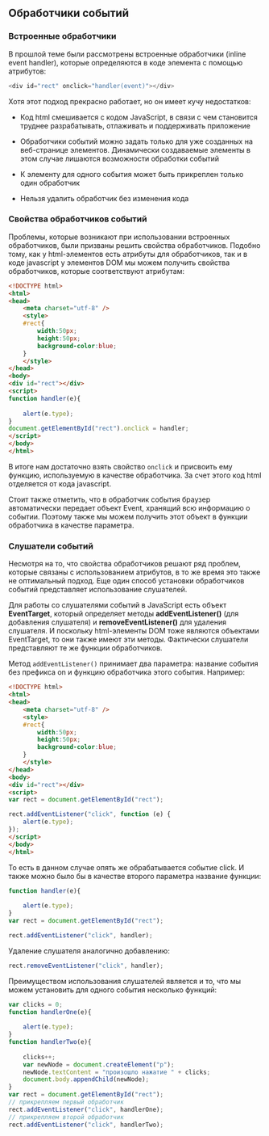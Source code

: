 ## Обработчики событий

### Встроенные обработчики

В прошлой теме были рассмотрены встроенные обработчики (inline event handler), которые определяются в коде элемента с 
помощью атрибутов:

```js
<div id="rect" onclick="handler(event)"></div>
```

Хотя этот подход прекрасно работает, но он имеет кучу недостатков:

- Код html смешивается с кодом JavaScript, в связи с чем становится труднее разрабатывать, отлаживать и поддерживать приложение

- Обработчики событий можно задать только для уже созданных на веб-странице элементов. Динамически создаваемые элементы в этом случае 
лишаются возможности обработки событий

- К элементу для одного события может быть прикреплен только один обработчик

- Нельзя удалить обработчик без изменения кода

### Свойства обработчиков событий

Проблемы, которые возникают при использовании встроенных обработчиков, были призваны решить свойства обработчиков. Подобно тому, как у html-элементов 
есть атрибуты для обработчиков, так и в коде javascript у элементов DOM мы можем получить свойства обработчиков, которые соответствуют атрибутам:

```html
<!DOCTYPE html>
<html>
<head>
    <meta charset="utf-8" />
    <style>
    #rect{
        width:50px;
        height:50px;
        background-color:blue;
    }
    </style>
</head>
<body>
<div id="rect"></div>
<script>
function handler(e){
    
    alert(e.type);
}
document.getElementById("rect").onclick = handler;
</script>
</body>
</html>
```

В итоге нам достаточно взять свойство `onclick` и присвоить ему функцию, используемую в качестве обработчика. За счет 
этого код html отделяется от кода javascript.

Стоит также отметить, что в обработчик события браузер автоматически передает объект Event, хранящий всю информацию о событии. Поэтому 
также мы можем получить этот объект в функции обработчика в качестве параметра.

### Слушатели событий

Несмотря на то, что свойства обработчиков решают ряд проблем, которые связаны с использованием атрибутов, в то же время это также 
не оптимальный подход. Еще один способ установки обработчиков событий представляет использование слушателей.

Для работы со слушателями событий в JavaScript есть объект **EventTarget**, который определяет методы 
**addEventListener()** (для добавления слушателя) и **removeEventListener()** 
для удаления слушателя. И поскольку html-элементы DOM тоже являются объектами EventTarget, то они также имеют эти методы. Фактически слушатели представляют те же функции обработчиков.

Метод `addEventListener()` принимает два параметра: название события без префикса on и функцию обработчика этого события. Например:

```html
<!DOCTYPE html>
<html>
<head>
    <meta charset="utf-8" />
    <style>
    #rect{
        width:50px;
        height:50px;
        background-color:blue;
    }
    </style>
</head>
<body>
<div id="rect"></div>
<script>
var rect = document.getElementById("rect");

rect.addEventListener("click", function (e) {
    alert(e.type);
});
</script>
</body>
</html>
```

То есть в данном случае опять же обрабатывается событие click. И также можно было бы в качестве второго параметра название функции:

```js
function handler(e){
    
    alert(e.type);
}
var rect = document.getElementById("rect");

rect.addEventListener("click", handler);
```

Удаление слушателя аналогично добавлению:

```js
rect.removeEventListener("click", handler);
```

Преимуществом использования слушателей является и то, что мы можем установить для одного события несколько функций:

```js
var clicks = 0;
function handlerOne(e){
    
    alert(e.type);
}
function handlerTwo(e){
    
    clicks++;
    var newNode = document.createElement("p");
    newNode.textContent = "произошло нажатие " + clicks;
    document.body.appendChild(newNode);
}
var rect = document.getElementById("rect");
// прикрепляем первый обработчик
rect.addEventListener("click", handlerOne);
// прикрепляем второй обработчик
rect.addEventListener("click", handlerTwo);
```

